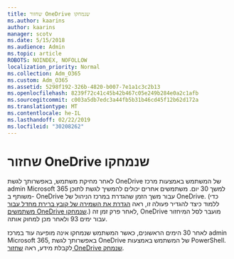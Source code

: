 ```yaml
---
title: שחזור OneDrive שנמחקו
ms.author: kaarins
author: kaarins
manager: scotv
ms.date: 5/15/2018
ms.audience: Admin
ms.topic: article
ROBOTS: NOINDEX, NOFOLLOW
localization_priority: Normal
ms.collection: Adm_O365
ms.custom: Adm_O365
ms.assetid: 5298f192-326b-4820-b007-7e1a1c3c2b13
ms.openlocfilehash: 8239f72c41c45b42b467c05e249b284e0a2c1afb
ms.sourcegitcommit: c003a5db7edc3a44fb5b31b46cd45f12b62d172a
ms.translationtype: MT
ms.contentlocale: he-IL
ms.lasthandoff: 02/22/2019
ms.locfileid: "30208262"
---
```

# <a name="restore-a-deleted-onedrive"></a>שחזור OneDrive שנמחקו

לאחר מחיקת משתמש, באפשרותך לגשת OneDrive של המשתמש באמצעות מרכז admin Microsoft 365 למשך 30 יום. משתמשים אחרים יכולים להמשיך לגשת לתוכן משותף ב- OneDrive עבור משך הזמן שהגדרת במרכז הניהול של OneDrive. (כדי ללמוד כיצד להגדיר פעולה זו, ראה [הגדרת את השמירה של קובץ ברירת מחדל עבור משתמשים OneDrive שנמחקו](https://go.microsoft.com/fwlink/?linkid=874267).) לאחר פרק זמן זה, OneDrive מועבר לסל המיחזור עבור ימים 93 ולאחר מכן למחוק אותה.
  
לאחר 30 הימים הראשונים, כאשר המשתמש שנמחקו אינה מופיעה עוד במרכז admin Microsoft 365, באפשרותך לגשת OneDrive של המשתמש באמצעות PowerShell. לקבלת מידע, ראה [שחזור OneDrive שנמחק](https://go.microsoft.com/fwlink/?linkid=874269).
  

